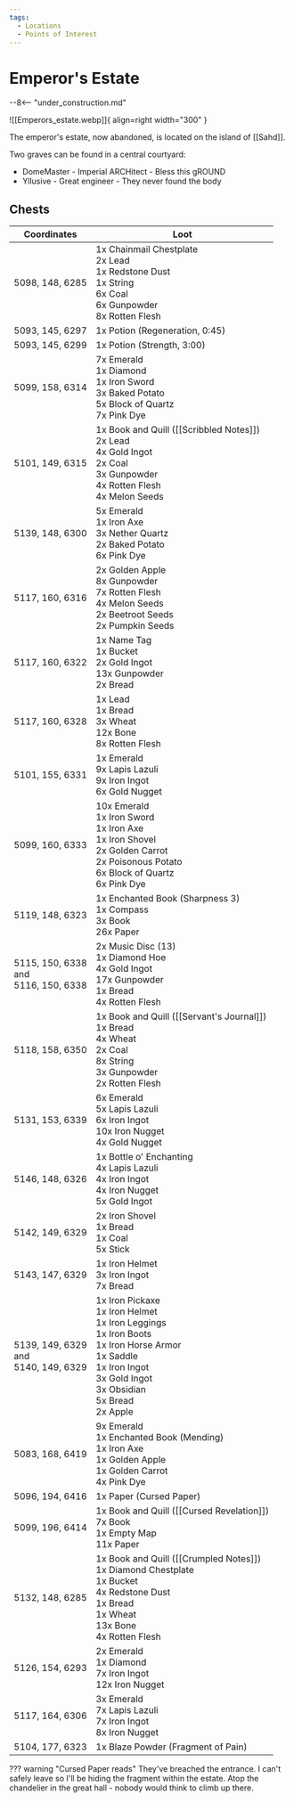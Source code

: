 ```yaml
---
tags:
  - Locations
  - Points of Interest
---
```


# Emperor's Estate

--8<-- "under_construction.md"

![[Emperors_estate.webp]]{ align=right width="300" }

The emperor's estate, now abandoned, is located on the island of [[Sahd]].

Two graves can be found in a central courtyard:

- DomeMaster - Imperial ARCHitect - Bless this gROUND
- Yllusive - Great engineer - They never found the body

## Chests

| **Coordinates**                               | **Loot**                                                                                                                                                                                        |
|-----------------------------------------------|-------------------------------------------------------------------------------------------------------------------------------------------------------------------------------------------------|
| 5098, 148, 6285                               | 1x Chainmail Chestplate <br>2x Lead <br>1x Redstone Dust <br>1x String <br>6x Coal <br>6x Gunpowder <br>8x Rotten Flesh                                                                         |
| 5093, 145, 6297                               | 1x Potion (Regeneration, 0:45)                                                                                                                                                                  |
| 5093, 145, 6299                               | 1x Potion (Strength, 3:00)                                                                                                                                                                      |
| 5099, 158, 6314                               | 7x Emerald <br>1x Diamond <br>1x Iron Sword <br>3x Baked Potato <br>5x Block of Quartz <br>7x Pink Dye                                                                                          |
| 5101, 149, 6315                               | 1x Book and Quill ([[Scribbled Notes]]) <br>2x Lead <br>4x Gold Ingot <br>2x Coal <br>3x Gunpowder <br>4x Rotten Flesh <br>4x Melon Seeds                                                           |
| 5139, 148, 6300                               | 5x Emerald <br>1x Iron Axe <br>3x Nether Quartz <br>2x Baked Potato <br>6x Pink Dye                                                                                                             |
| 5117, 160, 6316                               | 2x Golden Apple <br>8x Gunpowder <br>7x Rotten Flesh <br>4x Melon Seeds <br>2x Beetroot Seeds <br>2x Pumpkin Seeds                                                                              |
| 5117, 160, 6322                               | 1x Name Tag <br>1x Bucket <br>2x Gold Ingot <br>13x Gunpowder <br>2x Bread                                                                                                                      |
| 5117, 160, 6328                               | 1x Lead <br>1x Bread <br>3x Wheat <br>12x Bone <br>8x Rotten Flesh                                                                                                                              |
| 5101, 155, 6331                               | 1x Emerald <br>9x Lapis Lazuli <br>9x Iron Ingot <br>6x Gold Nugget                                                                                                                             |
| 5099, 160, 6333                               | 10x Emerald <br>1x Iron Sword <br>1x Iron Axe <br>1x Iron Shovel <br>2x Golden Carrot <br>2x Poisonous Potato <br>6x Block of Quartz <br>6x Pink Dye                                            |
| 5119, 148, 6323                               | 1x Enchanted Book (Sharpness 3) <br>1x Compass <br>3x Book <br>26x Paper                                                                                                                        |
| 5115, 150, 6338 <br>and <br>5116, 150, 6338   | 2x Music Disc (13) <br>1x Diamond Hoe <br>4x Gold Ingot <br>17x Gunpowder <br>1x Bread <br>4x Rotten Flesh                                                                                      |
| 5118, 158, 6350                               | 1x Book and Quill ([[Servant's Journal]]) <br>1x Bread <br>4x Wheat <br>2x Coal <br>8x String <br>3x Gunpowder <br>2x Rotten Flesh                                                                  |
| 5131, 153, 6339                               | 6x Emerald <br>5x Lapis Lazuli <br>6x Iron Ingot <br>10x Iron Nugget <br>4x Gold Nugget                                                                                                         |
| 5146, 148, 6326                               | 1x Bottle o' Enchanting <br>4x Lapis Lazuli <br>4x Iron Ingot <br>4x Iron Nugget <br>5x Gold Ingot                                                                                              |
| 5142, 149, 6329                               | 2x Iron Shovel <br>1x Bread <br>1x Coal <br>5x Stick                                                                                                                                            |
| 5143, 147, 6329                               | 1x Iron Helmet <br>3x Iron Ingot <br>7x Bread                                                                                                                                                   |
| 5139, 149, 6329 <br>and <br>5140, 149, 6329   | 1x Iron Pickaxe <br>1x Iron Helmet <br>1x Iron Leggings <br>1x Iron Boots <br>1x Iron Horse Armor <br>1x Saddle <br>1x Iron Ingot <br>3x Gold Ingot <br>3x Obsidian <br>5x Bread <br>2x Apple   |
| 5083, 168, 6419                               | 9x Emerald <br>1x Enchanted Book (Mending) <br>1x Iron Axe <br>1x Golden Apple <br>1x Golden Carrot <br>4x Pink Dye                                                                             |
| 5096, 194, 6416                               | 1x Paper (Cursed Paper)                                                                                                                                                                         |
| 5099, 196, 6414                               | 1x Book and Quill ([[Cursed Revelation]]) <br>7x Book <br>1x Empty Map <br>11x Paper                                                                                                                |
| 5132, 148, 6285                               | 1x Book and Quill ([[Crumpled Notes]]) <br>1x Diamond Chestplate <br>1x Bucket <br>4x Redstone Dust <br>1x Bread <br>1x Wheat <br>13x Bone <br>4x Rotten Flesh                                      |
| 5126, 154, 6293                               | 2x Emerald <br>1x Diamond <br>7x Iron Ingot <br>12x Iron Nugget                                                                                                                                 |
| 5117, 164, 6306                               | 3x Emerald <br>7x Lapis Lazuli <br>7x Iron Ingot <br>8x Iron Nugget                                                                                                                             |
| 5104, 177, 6323                               | 1x Blaze Powder (Fragment of Pain)                                                                                                                                                              |


??? warning "Cursed Paper reads"
    They've breached the entrance. I can't safely leave so I'll be hiding the fragment within the estate. Atop the chandelier in the great hall - nobody would think to climb up there.


